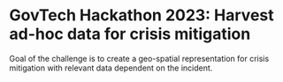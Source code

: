 # GovTech Hackathon 2023: Harvest ad-hoc data for crisis mitigation
Goal of the challenge is to create a geo-spatial representation for crisis mitigation with relevant data dependent on the incident.
